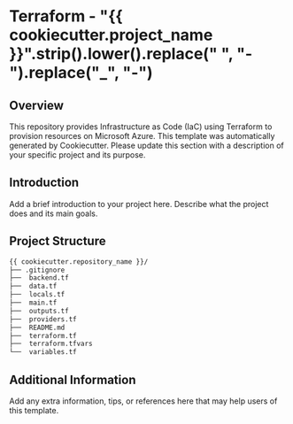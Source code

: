 
# Terraform - "{{ cookiecutter.project_name }}".strip().lower().replace(" ", "-").replace("_", "-")

## Overview


This repository provides Infrastructure as Code (IaC) using Terraform to provision resources on Microsoft Azure. This template was automatically generated by Cookiecutter.
Please update this section with a description of your specific project and its purpose.

## Introduction

Add a brief introduction to your project here. Describe what the project does and its main goals.


## Project Structure

```sh
{{ cookiecutter.repository_name }}/
├── .gitignore
├──  backend.tf
├──  data.tf
├──  locals.tf
├──  main.tf
├──  outputs.tf
├──  providers.tf
├──  README.md
├──  terraform.tf
├──  terraform.tfvars
└──  variables.tf
```


## Additional Information

Add any extra information, tips, or references here that may help users of this template.